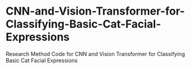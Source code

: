 # CNN-and-Vision-Transformer-for-Classifying-Basic-Cat-Facial-Expressions
Research Method Code for CNN and Vision Transformer for Classifying Basic Cat Facial Expressions
